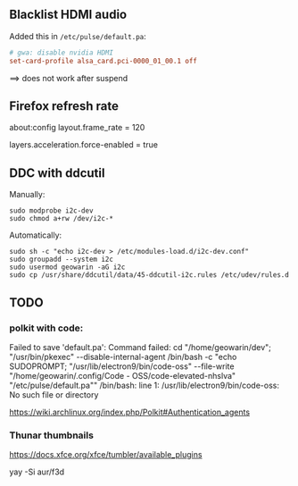 

## Blacklist HDMI audio

Added this in `/etc/pulse/default.pa`:


```conf
# gwa: disable nvidia HDMI
set-card-profile alsa_card.pci-0000_01_00.1 off
```

==> does not work after suspend

## Firefox refresh rate

about:config
layout.frame_rate = 120

layers.acceleration.force-enabled = true


## DDC with ddcutil

Manually:

```
sudo modprobe i2c-dev
sudo chmod a+rw /dev/i2c-*
```

Automatically:


```
sudo sh -c "echo i2c-dev > /etc/modules-load.d/i2c-dev.conf"
sudo groupadd --system i2c
sudo usermod geowarin -aG i2c
sudo cp /usr/share/ddcutil/data/45-ddcutil-i2c.rules /etc/udev/rules.d
```



## TODO

### polkit with code:

Failed to save 'default.pa': 
Command failed: cd "/home/geowarin/dev"; "/usr/bin/pkexec" 
--disable-internal-agent /bin/bash -c "echo SUDOPROMPT; 
\"/usr/lib/electron9/bin/code-oss\" --file-write 
\"/home/geowarin/.config/Code - OSS/code-elevated-nhslva\" 
\"/etc/pulse/default.pa\"" /bin/bash:
 line 1: /usr/lib/electron9/bin/code-oss: No such file or directory

 https://wiki.archlinux.org/index.php/Polkit#Authentication_agents


### Thunar thumbnails

https://docs.xfce.org/xfce/tumbler/available_plugins

yay -Si aur/f3d